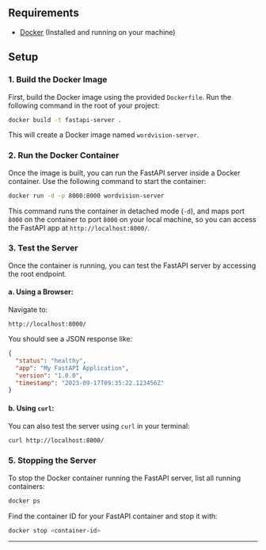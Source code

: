 ## Requirements

- [Docker](https://www.docker.com/products/docker-desktop) (Installed and running on your machine)

## Setup

### 1. Build the Docker Image

First, build the Docker image using the provided `Dockerfile`. Run the following command in the root of your project:

```bash
docker build -t fastapi-server .
```

This will create a Docker image named `wordvision-server`.

### 2. Run the Docker Container

Once the image is built, you can run the FastAPI server inside a Docker container. Use the following command to start the container:

```bash
docker run -d -p 8000:8000 wordvision-server
```

This command runs the container in detached mode (`-d`), and maps port `8000` on the container to port `8000` on your local machine, so you can access the FastAPI app at `http://localhost:8000/`.

### 3. Test the Server

Once the container is running, you can test the FastAPI server by accessing the root endpoint.

#### a. Using a Browser:

Navigate to:

```
http://localhost:8000/
```

You should see a JSON response like:

```json
{
  "status": "healthy",
  "app": "My FastAPI Application",
  "version": "1.0.0",
  "timestamp": "2023-09-17T09:35:22.123456Z"
}
```

#### b. Using `curl`:

You can also test the server using `curl` in your terminal:

```bash
curl http://localhost:8000/
```

### 5. Stopping the Server

To stop the Docker container running the FastAPI server, list all running containers:

```bash
docker ps
```

Find the container ID for your FastAPI container and stop it with:

```bash
docker stop <container-id>
```

---
